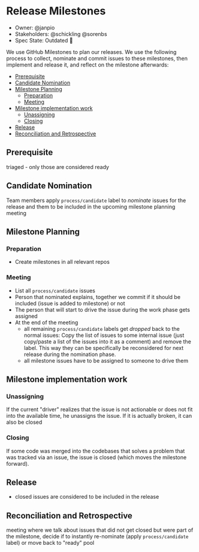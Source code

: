 # Release Milestones

- Owner: @janpio
- Stakeholders: @schickling @sorenbs
- Spec State: Outdated 🚨

We use GitHub Milestones to plan our releases. We use the following process to collect, nominate and commit issues to these milestones, then implement and release it, and reflect on the milestone afterwards:

<!-- START doctoc generated TOC please keep comment here to allow auto update -->
<!-- DON'T EDIT THIS SECTION, INSTEAD RE-RUN doctoc TO UPDATE -->


- [Prerequisite](#prerequisite)
- [Candidate Nomination](#candidate-nomination)
- [Milestone Planning](#milestone-planning)
  - [Preparation](#preparation)
  - [Meeting](#meeting)
- [Milestone implementation work](#milestone-implementation-work)
  - [Unassigning](#unassigning)
  - [Closing](#closing)
- [Release](#release)
- [Reconciliation and Retrospective](#reconciliation-and-retrospective)

<!-- END doctoc generated TOC please keep comment here to allow auto update -->

## Prerequisite

triaged - only those are considered ready

## Candidate Nomination

Team members apply `process/candidate` label to _nominate_ issues for the release and them to be included in the upcoming milestone planning meeting

## Milestone Planning

### Preparation

- Create milestones in all relevant repos

### Meeting

- List all `process/candidate` issues
- Person that nominated explains, together we commit if it should be included (issue is added to milestone) or not
- The person that will start to drive the issue during the work phase gets assigned
- At the end of the meeting 
  - all remaining `process/candidate` labels get _dropped_ back to the normal issues: Copy the list of issues to some internal issue (just copy/paste a list of the issues into it as a comment) and remove the label. This way they can be specifically be reconsidered for next release during the nomination phase.
  - all milestone issues have to be assigned to someone to drive them

## Milestone implementation work

### Unassigning

If the current "driver" realizes that the issue is not actionable or does not fit into the available time, he unassigns the issue. If it is actually broken, it can also be closed

### Closing

If some code was merged into the codebases that solves a problem that was tracked via an issue, the issue is closed (which moves the milestone forward).

## Release

- closed issues are considered to be included in the release

## Reconciliation and Retrospective

meeting where we talk about issues that did not get closed but were part of the milestone, decide if to instantly re-nominate (apply `process/candidate` label) or move back to "ready" pool
